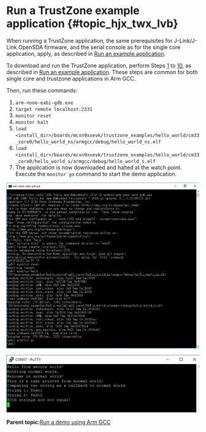 # Run a TrustZone example application {#topic_hjx_twx_lvb}

When running a TrustZone application, the same prerequisites for J-Link/J-Link OpenSDA firmware, and the serial console as for the single core application, apply, as described in [Run an example application](arm_gcc_run_an_example_application.md).

To download and run the TrustZone application, perform Steps [1](arm_gcc_run_an_example_application.md#step1) to [10](arm_gcc_run_an_example_application.md#step10), as described in [Run an example application](arm_gcc_run_an_example_application.md). These steps are common for both single core and trustzone applications in Arm GCC.

Then, run these commands:

1.  `arm-none-eabi-gdb.exe`
2.  `target remote localhost:2331`
3.  `monitor reset`
4.  `monitor halt`
5.  `load <install_dir>/boards/mcxn9xxevk/trustzone_examples/hello_world/cm33_core0/hello_world_ns/armgcc/debug/hello_world_ns.elf`
6.  `load <install_dir>/boards/mcxn9xxevk/trustzone_examples/hello_world/cm33_core0/hello_world_s/armgcc/debug/hello_world_s.elf`
7.  The application is now downloaded and halted at the watch point. Execute the `monitor go` command to start the demo application.

![](../images/arm_gcc_run_trustzone_example_loading_and_running.png "Loading and running the trustzone example")

![](../images/arm_gcc_run_trustzone_example_text_display.png "Text display of the trustzone hello_world application")

**Parent topic:**[Run a demo using Arm GCC](../topics/arm_gcc_run_a_demo_application.md)

